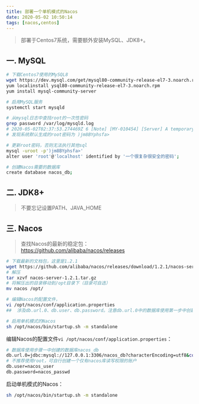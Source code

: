 ```yaml
---
title: 部署一个单机模式的Nacos
date: 2020-05-02 10:50:14
tags: [nacos,centos]
---
```


> 部署于Centos7系统，需要额外安装MySQL、JDK8+。

## 一. MySQL
```sh
# 下载Centos7使用的MySQL8
wget https://dev.mysql.com/get/mysql80-community-release-el7-3.noarch.rpm
yum localinstall ysql80-community-release-el7-3.noarch.rpm
yum install mysql-community-server

# 启用MySQL服务
systemctl start mysqld

# 从mysql日志中查找root的一次性密码
grep password /var/log/mysqld.log
# 2020-05-02T02:37:53.274469Z 6 [Note] [MY-010454] [Server] A temporary password is generated for root@localhost: )jm8BYphsfa>
# 发现系统默认生成的root密码为 )jm8BYphsfa>

# 更新root密码，否则无法执行其他sql
mysql -uroot -p')jm8BYphsfa>'
alter user 'root'@'localhost' identified by '一个很复杂很安全的密码';

# 创建Nacos需要的数据库
create database nacos_db;
```

## 二. JDK8+

> 不要忘记设置PATH、JAVA_HOME

## 三. Nacos
> 查找Nacos的最新的稳定包： https://github.com/alibaba/nacos/releases
```sh
# 下载最新的文档包，这里是1.2.1
wget https://github.com/alibaba/nacos/releases/download/1.2.1/nacos-server-1.2.1.tar.gz
# 解压
tar xzvf nacos-server-1.2.1.tar.gz
# 将解压出的目录移动到/opt目录下（目录可自选）
mv nacos /opt/

# 编辑Nacos的配置文件，
vi /opt/nacos/conf/application.properties
##  涉及db.url.0、db.user、db.password。注意db.url.0中的数据库使用第一步中创建的nacos。

# 启用单机模式的Nacos
sh /opt/nacos/bin/startup.sh -m standalone
```

编辑Nacos的配置文件`vi /opt/nacos/conf/application.properties`：
```sh
# 数据库使用步骤一中创建的数据库nacos_db
db.url.0=jdbc:mysql://127.0.0.1:3306/nacos_db?characterEncoding=utf8&connectTimeout=1000&socketTimeout=3000&autoReconnect=true
# 不推荐使用root，可自行创建一个仅有nacos库读写权限的账户
db.user=nacos_user
db.password=nacos_passwd
```

启动单机模式的Nacos：
```sh
sh /opt/nacos/bin/startup.sh -m standalone
```
